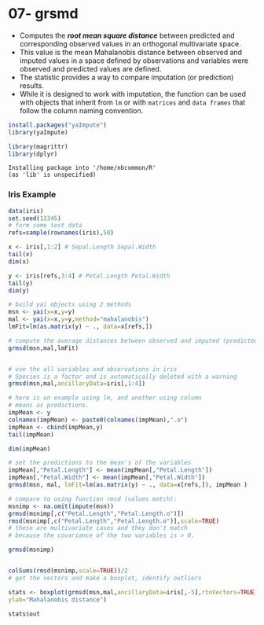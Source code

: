 
07- grsmd
========================================

- Computes the ***root mean square distance*** between predicted and corresponding observed values in an orthogonal multivariate space. 
- This value is the mean Mahalanobis distance between observed and imputed values in a space defined by observations and variables were observed and predicted values are defined. 
- The statistic provides a way to compare imputation (or prediction) results.  
- While it is designed to work with imputation, the function can be used with objects that inherit from `lm` or with `matrices` and `data frames` that follow the column naming convention.


```R
install.packages("yaImpute")
library(yaImpute)

library(magrittr)
library(dplyr)
```

    Installing package into '/home/nbcommon/R'
    (as 'lib' is unspecified)


### Iris Example


```R
data(iris)
set.seed(12345)
# form some test data
refs=sample(rownames(iris),50)

```


```R
x <- iris[,1:2] # Sepal.Length Sepal.Width
tail(x)
dim(x)
```


```R
y <- iris[refs,3:4] # Petal.Length Petal.Width
tail(y)
dim(y)
```


```R
# build yai objects using 2 methods
msn <- yai(x=x,y=y)
mal <- yai(x=x,y=y,method="mahalanobis")
lmFit=lm(as.matrix(y) ~ ., data=x[refs,])
```


```R
# compute the average distances between observed and imputed (predicted)
grmsd(msn,mal,lmFit)

```


```R

# use the all variables and observations in iris
# Species is a factor and is automatically deleted with a warning
grmsd(msn,mal,ancillaryData=iris[,1:4])

```


```R
# here is an example using lm, and another using column
# means as predictions.
impMean <- y
colnames(impMean) <- paste0(colnames(impMean),".o")
impMean <- cbind(impMean,y)
tail(impMean)
```


```R
dim(impMean)
```


```R
# set the predictions to the mean's of the variables
impMean[,"Petal.Length"] <- mean(impMean[,"Petal.Length"])
impMean[,"Petal.Width"] <- mean(impMean[,"Petal.Width"])
grmsd(msn, mal, lmFit=lm(as.matrix(y) ~ ., data=x[refs,]), impMean )
```


```R
# compare to using function rmsd (values match):
msnimp <- na.omit(impute(msn))
grmsd(msnimp[,c("Petal.Length","Petal.Length.o")])
rmsd(msnimp[,c("Petal.Length","Petal.Length.o")],scale=TRUE)
# these are multivariate cases and they don't match
# because the covariance of the two variables is > 0.


```


```R
grmsd(msnimp)
```


```R

colSums(rmsd(msnimp,scale=TRUE))/2
# get the vectors and make a boxplot, identify outliers

```


```R
stats <- boxplot(grmsd(msn,mal,ancillaryData=iris[,-5],rtnVectors=TRUE),
ylab="Mahalanobis distance")

```


```R
stats$out

```
